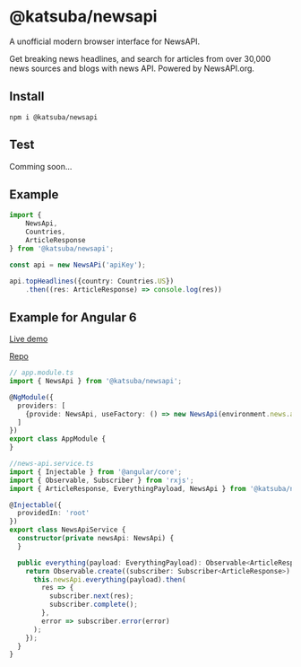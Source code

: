 # @katsuba/newsapi
A unofficial modern browser interface for NewsAPI.

Get breaking news headlines, and search for articles from over 30,000 news sources and blogs with news API. Powered by NewsAPI.org.

## Install
```
npm i @katsuba/newsapi
```
## Test
Comming soon...

## Example
```typescript
import { 
    NewsApi, 
    Countries, 
    ArticleResponse 
} from '@katsuba/newsapi';

const api = new NewsAPi('apiKey');

api.topHeadlines({country: Countries.US})
    .then((res: ArticleResponse) => console.log(res))
```

## Example for Angular 6

[Live demo](https://frontend-notes.firebaseapp.com/)

[Repo](https://github.com/IKatsuba/frontend-notes)

```typescript
// app.module.ts
import { NewsApi } from '@katsuba/newsapi';

@NgModule({
  providers: [
    {provide: NewsApi, useFactory: () => new NewsApi(environment.news.apiKey)}
  ]
})
export class AppModule {
}

//news-api.service.ts
import { Injectable } from '@angular/core';
import { Observable, Subscriber } from 'rxjs';
import { ArticleResponse, EverythingPayload, NewsApi } from '@katsuba/newsapi';

@Injectable({
  providedIn: 'root'
})
export class NewsApiService {
  constructor(private newsApi: NewsApi) {
  }

  public everything(payload: EverythingPayload): Observable<ArticleResponse> {
    return Observable.create((subscriber: Subscriber<ArticleResponse>) => {
      this.newsApi.everything(payload).then(
        res => {
          subscriber.next(res);
          subscriber.complete();
        },
        error => subscriber.error(error)
      );
    });
  }
}
```